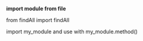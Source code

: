 
**import module from file**

from findAll import findAll

import my_module  and use with my_module.method()


